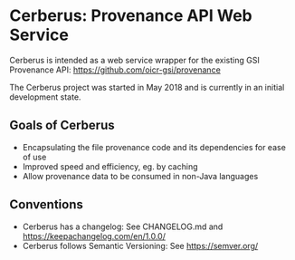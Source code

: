 Cerberus: Provenance API Web Service
====================================

Cerberus is intended as a web service wrapper for the existing GSI Provenance API: https://github.com/oicr-gsi/provenance

The Cerberus project was started in May 2018 and is currently in an initial development state.


Goals of Cerberus
-----------------

- Encapsulating the file provenance code and its dependencies for ease of use
- Improved speed and efficiency, eg. by caching
- Allow provenance data to be consumed in non-Java languages


Conventions
-----------

- Cerberus has a changelog: See CHANGELOG.md and https://keepachangelog.com/en/1.0.0/
- Cerberus follows Semantic Versioning: See https://semver.org/

